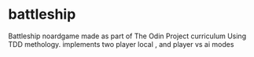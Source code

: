 # battleship
Battleship noardgame made as part of The Odin Project curriculum
Using TDD methology.
implements two player local , and player vs ai modes
